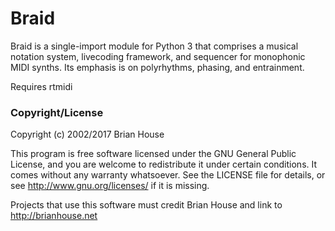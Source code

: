 Braid
=====

Braid is a single-import module for Python 3 that comprises a musical notation system, livecoding framework, and sequencer for monophonic MIDI synths. Its emphasis is on polyrhythms, phasing, and entrainment.

Requires rtmidi


### Copyright/License

Copyright (c) 2002/2017 Brian House

This program is free software licensed under the GNU General Public License, and you are welcome to redistribute it under certain conditions. It comes without any warranty whatsoever. See the LICENSE file for details, or see <http://www.gnu.org/licenses/> if it is missing.

Projects that use this software must credit Brian House and link to http://brianhouse.net

